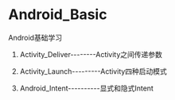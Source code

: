 # Android_Basic
Android基础学习

1. Activity_Deliver--------Activity之间传递参数

2. Activity_Launch---------Activity四种启动模式

3. Android_Intent----------显式和隐式Intent
